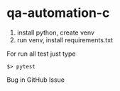 # qa-automation-c

1. install python, create venv
2. run venv, install requirements.txt

For run all test just type

```$> pytest```

Bug in GitHub Issue